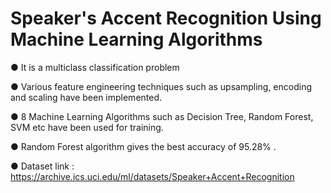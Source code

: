 # Speaker's Accent Recognition Using Machine Learning Algorithms

●	It is a multiclass classification problem

●   Various feature engineering techniques such as upsampling, encoding and scaling have been implemented.

●   8 Machine Learning Algorithms such as Decision Tree, Random Forest, SVM etc have been used for training.

●   Random Forest algorithm gives the best accuracy of 95.28% .


●   Dataset link : https://archive.ics.uci.edu/ml/datasets/Speaker+Accent+Recognition